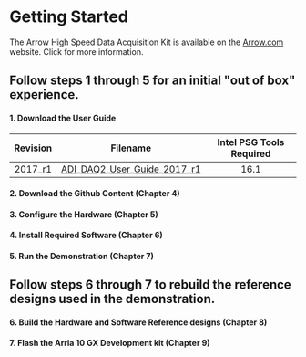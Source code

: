 # Getting Started

The Arrow High Speed Data Acquisition Kit is available on the [Arrow.com](https://arrow.com) website. Click for more information. 

## Follow steps 1 through 5 for an initial  "out of box" experience.

#### 1. Download the User Guide


| **Revision** | **Filename** | **Intel PSG Tools Required** |
| :---: | :---: |	:---: |
| 2017_r1  | [ADI_DAQ2_User_Guide_2017_r1](https://github.com/arrow-socfpga/arrow-high-speed-development-kit/blob/master/ADI_DAQ2_User_Guide_2017_r1.pdf) | 16.1 |

#### 2. Download the Github Content (Chapter 4) 

#### 3. Configure the Hardware (Chapter 5)

#### 4. Install Required Software (Chapter 6)

#### 5. Run the Demonstration (Chapter 7)




## Follow steps 6 through 7 to rebuild the reference designs used in the demonstration.

#### 6. Build the Hardware and Software Reference designs (Chapter 8)

#### 7. Flash the Arria 10 GX Development kit (Chapter 9)


